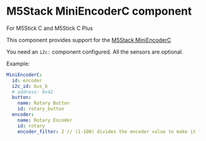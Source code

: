 # M5Stack MiniEncoderC component

For M5Stick C and M5Stick C Plus

This component provides support for the [M5Stack MiniEncoderC](https://github.com/m5stack/M5Unit-MiniEncoderC)

You need an `i2c:` component configured.  All the sensors are optional.

Example:
```yaml
MiniEncoderC:
  id: encoder
  i2c_id: bus_b
  # address: 0x42
  button:
    name: Rotary Button
    id: rotary_button
  encoder:
    name: Rotary Encoder
    id: rotary
    encoder_filter: 2 // (1-100) divides the encoder value to make it less sensitive
```
